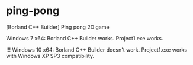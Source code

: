 # ping-pong
[Borland C++ Builder] Ping pong 2D game

Windows 7 x64:
Borland C++ Builder works.
Project1.exe works.

!!! Windows 10 x64:
Borland C++ Builder doesn't work.
Project1.exe works with Windows XP SP3 compatibility.

